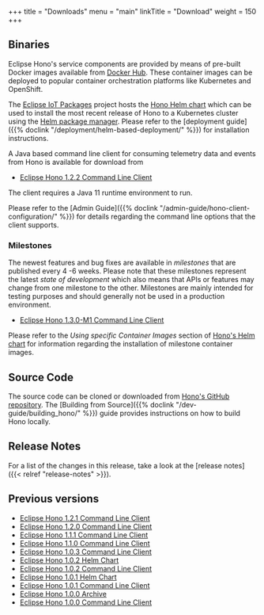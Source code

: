 +++
title = "Downloads"
menu = "main"
linkTitle = "Download"
weight = 150
+++

## Binaries

Eclipse Hono's service components are provided by means of pre-built Docker images available from
[Docker Hub](https://hub.docker.com/u/eclipse/). These container images can be deployed to popular
container orchestration platforms like Kubernetes and OpenShift.

The [Eclipse IoT Packages](https://www.eclipse.org/packages/) project hosts the
[Hono Helm chart](https://github.com/eclipse/packages/tree/master/charts/hono)
which can be used to install the most recent release of Hono to a Kubernetes cluster
using the [Helm package manager](https://helm.sh).
Please refer to the [deployment guide]({{% doclink "/deployment/helm-based-deployment/" %}})
for installation instructions.

A Java based command line client for consuming telemetry data and events from Hono is available for download from

* [Eclipse Hono 1.2.2 Command Line Client](https://www.eclipse.org/downloads/download.php?file=/hono/hono-cli-1.2.2-exec.jar)

The client requires a Java 11 runtime environment to run.

Please refer to the [Admin Guide]({{% doclink "/admin-guide/hono-client-configuration/" %}}) for details regarding the command
line options that the client supports.

### Milestones

The newest features and bug fixes are available in *milestones* that are published every 4 -6 weeks.
Please note that these milestones represent the latest *state of development* which also means that APIs or features may
change from one milestone to the other. Milestones are mainly intended for testing purposes and should generally not
be used in a production environment.

* [Eclipse Hono 1.3.0-M1 Command Line Client](https://www.eclipse.org/downloads/download.php?file=/hono/hono-cli-1.3.0-M1-exec.jar)

Please refer to the *Using specific Container Images* section of [Hono's Helm chart](https://github.com/eclipse/packages/tree/master/charts/hono)
for information regarding the installation of milestone container images.

## Source Code

The source code can be cloned or downloaded from [Hono's GitHub repository](https://github.com/eclipse/hono).
The [Building from Source]({{% doclink "/dev-guide/building_hono/" %}}) guide provides instructions on how to build Hono locally.

## Release Notes

For a list of the changes in this release, take a look at the [release notes]({{< relref "release-notes" >}}).

## Previous versions

* [Eclipse Hono 1.2.1 Command Line Client](https://www.eclipse.org/downloads/download.php?file=/hono/hono-cli-1.2.1-exec.jar)
* [Eclipse Hono 1.2.0 Command Line Client](https://www.eclipse.org/downloads/download.php?file=/hono/hono-cli-1.2.0-exec.jar)
* [Eclipse Hono 1.1.1 Command Line Client](https://www.eclipse.org/downloads/download.php?file=/hono/hono-cli-1.1.1-exec.jar)
* [Eclipse Hono 1.1.0 Command Line Client](https://www.eclipse.org/downloads/download.php?file=/hono/hono-cli-1.1.0-exec.jar)
* [Eclipse Hono 1.0.3 Command Line Client](https://www.eclipse.org/downloads/download.php?file=/hono/hono-cli-1.0.3-exec.jar)
* [Eclipse Hono 1.0.2 Helm Chart](https://www.eclipse.org/downloads/download.php?file=/hono/eclipse-hono-1.0.2-chart.tar.gz)
* [Eclipse Hono 1.0.2 Command Line Client](https://www.eclipse.org/downloads/download.php?file=/hono/hono-cli-1.0.2-exec.jar)
* [Eclipse Hono 1.0.1 Helm Chart](https://www.eclipse.org/downloads/download.php?file=/hono/eclipse-hono-1.0.1-chart.tar.gz)
* [Eclipse Hono 1.0.1 Command Line Client](https://www.eclipse.org/downloads/download.php?file=/hono/hono-cli-1.0.1-exec.jar)
* [Eclipse Hono 1.0.0 Archive](https://www.eclipse.org/downloads/download.php?file=/hono/eclipse-hono-1.0.0-chart.tar.gz)
* [Eclipse Hono 1.0.0 Command Line Client](https://www.eclipse.org/downloads/download.php?file=/hono/hono-cli-1.0.0-exec.jar)
